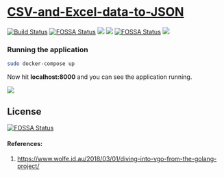 # [CSV-and-Excel-data-to-JSON](https://parser.dineshsonachalam.me/)

[![Build Status](https://api.travis-ci.com/dineshsonachalam/CSV-and-Excel-data-to-JSON.svg?branch=master)](https://travis-ci.com/dineshsonachalam/CSV-and-Excel-data-to-JSON)
[![FOSSA Status](https://app.fossa.io/api/projects/git%2Bgithub.com%2Fdineshsonachalam%2FCSV-and-Excel-data-to-JSON.svg?type=shield)](https://app.fossa.io/projects/git%2Bgithub.com%2Fdineshsonachalam%2FCSV-and-Excel-data-to-JSON?ref=badge_shield)
[![](https://goreportcard.com/badge/github.com/dineshsonachalam/CSV-and-Excel-data-to-JSON)](https://goreportcard.com/report/github.com/dineshsonachalam/CSV-and-Excel-data-to-JSON)
[![](https://img.shields.io/docker/pulls/dineshsonachalam/parser.svg)](https://hub.docker.com/r/dineshsonachalam/parser)
[![FOSSA Status](https://app.fossa.io/api/projects/git%2Bgithub.com%2Fdineshsonachalam%2FCSV-and-Excel-data-to-JSON.svg?type=shield)](https://app.fossa.io/projects/git%2Bgithub.com%2Fdineshsonachalam%2FCSV-and-Excel-data-to-JSON?ref=badge_shield)
[![](https://img.shields.io/badge/license-MIT-green.svg)](https://github.com/dineshsonachalam/CSV-and-Excel-data-to-JSON/blob/master/LICENSE)
### Running the application

```sh
sudo docker-compose up
```
Now hit **localhost:8000** and you can see the application running.

![](https://i.imgur.com/YUclzUc.png)






## License
[![FOSSA Status](https://app.fossa.io/api/projects/git%2Bgithub.com%2Fdineshsonachalam%2FCSV-and-Excel-data-to-JSON.svg?type=large)](https://app.fossa.io/projects/git%2Bgithub.com%2Fdineshsonachalam%2FCSV-and-Excel-data-to-JSON?ref=badge_large)


#### References:

1. https://www.wolfe.id.au/2018/03/01/diving-into-vgo-from-the-golang-project/

